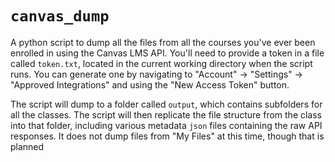 # `canvas_dump`

A python script to dump all the files from all the courses you've ever been enrolled in using the Canvas LMS API.
You'll need to provide a token in a file called `token.txt`,
located in
the current working directory when the script runs.
You can generate one by navigating to
"Account" -> "Settings" -> "Approved Integrations"
and using the "New Access Token" button.

The script will dump to a folder called `output`,
which contains subfolders for all the classes.
The script will then replicate the file structure from the class into that folder,
including various metadata `json` files containing the raw API responses.
It does not dump files from "My Files" at this time, though that is planned
